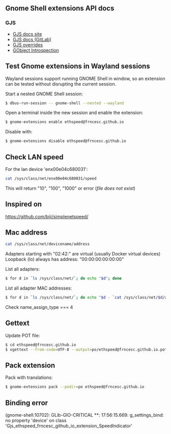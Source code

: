 ## Gnome Shell extensions API docs

### GJS
- [GJS docs site](https://gjs-docs.gnome.org/)
- [GJS docs (GitLab)](https://gitlab.gnome.org/GNOME/gjs/-/tree/master/doc)
- [GJS overrides](https://gitlab.gnome.org/GNOME/gjs/-/blob/master/doc/Overrides.md)
- [GObject Introspection](https://gitlab.gnome.org/GNOME/gjs/-/tree/master/doc)

## Test Gnome extensions in Wayland sessions
Wayland sessions support running GNOME Shell in window, so an extension can be tested without disrupting the current session.

Start a nested GNOME Shell session:
```sh
$ dbus-run-session -- gnome-shell --nested --wayland
```

Open a terminal inside the new session and enable the extension:
```sh
$ gnome-extensions enable ethspeed@frncesc.github.io
```

Disable with:
```sh
$ gnome-extensions disable ethspeed@frncesc.github.io
```

## Check LAN speed

For the lan device 'enx00e04c680031':

```sh
cat /sys/class/net/enx00e04c680031/speed
```

This will return "10", "100", "1000" or error (_file does not exist_)

## Inspired on

https://github.com/biji/simplenetspeed/

## Mac address

```sh
cat /sys/class/net/devicename/address
```

Adapters starting with "02:42:" are virtual (usually Docker virtual devices)
Loopback (lo) always has address: "00:00:00:00:00:00"

List all adapters:
```sh
$ for d in `ls /sys/class/net/`; do echo "$d"; done
```

List all adapter MAC addresses:
```sh
$ for d in `ls /sys/class/net/`; do echo "$d - `cat /sys/class/net/$d/address`"; done
```

Check name_assign_type === 4


## Gettext

Update POT file:
```sh
$ cd ethspeed@frncesc.github.io
$ xgettext --from-code=UTF-8 --output=po/ethspeed@frncesc.github.io.pot *.js
```


## Pack extension
Pack with translations:
```sh
$ gnome-extensions pack --podir=po ethspeed@frncesc.github.io
```

## Binding error
(gnome-shell:10702): GLib-GIO-CRITICAL **: 17:56:15.669: g_settings_bind: no property 'device' on class 'Gjs_ethspeed_frncesc_github_io_extension_SpeedIndicator'
